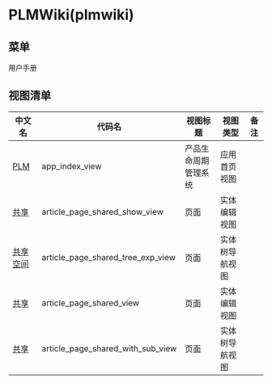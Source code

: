 # PLMWiki(plmwiki)  <!-- {docsify-ignore-all} -->

## 菜单

<el-row>
  <el-menu :ellipsis="false" class="el-menu-demo" mode="horizontal" @select="handleSelect">
    <el-menu-item index="menuitem1" @click="itemClick('#/app/view/article_page_shared_tree_exp_view')">用户手册</el-menu-item>
  </el-menu>
</el-row>


## 视图清单

|  中文名     |   代码名  |  视图标题 | 视图类型   |   备注  |
|  --------   |------------| -----------|  -----   |  -----   |
|[PLM](app/view/app_index_view)|app_index_view|产品生命周期管理系统|应用首页视图||
|[共享](app/view/article_page_shared_show_view)|article_page_shared_show_view|页面|实体编辑视图||
|[共享空间](app/view/article_page_shared_tree_exp_view)|article_page_shared_tree_exp_view|页面|实体树导航视图||
|[共享](app/view/article_page_shared_view)|article_page_shared_view|页面|实体编辑视图||
|[共享](app/view/article_page_shared_with_sub_view)|article_page_shared_with_sub_view|页面|实体树导航视图||

<script>
 const { createApp } = Vue
  createApp({
    data() {
      return {

      }
    },
    methods: {
      itemClick(url) {
        location.href = url
      }
    }
  }).use(ElementPlus).mount('#app')
</script>